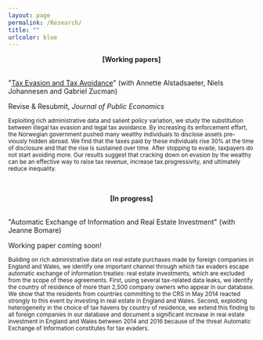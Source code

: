```yaml
---
layout: page
permalink: /Research/
title: ""
urlcolor: blue
---
```


<div align="center">
 <b>[Working papers]</b>
</div>
&nbsp;  
  
"[Tax Evasion and Tax Avoidance](/publications/AJLZ2021(4).pdf)" (with Annette Alstadsaeter, Niels Johannesen and Gabriel Zucman) 

Revise & Resubmit, *Journal of Public Economics*
  
  
<sub> Exploiting rich administrative data and salient policy variation, we study the substitution between illegal tax evasion and legal tax avoidance. By increasing its enforcement effort, the Norwegian government pushed many wealthy individuals to disclose assets pre-
viously hidden abroad. We find that the taxes paid by these individuals rise 30% at the time of disclosure and that the rise is sustained over time. After stopping to evade, taxpayers do not start avoiding more. Our results suggest that cracking down on evasion by the wealthy can be an effective way to raise tax revenue, increase tax progressivity, and ultimately reduce inequality. </sub>

&nbsp;  
  
<div align="center">
 <b>[In progress]</b>
</div>
&nbsp;  
  
"Automatic Exchange of Information and Real Estate Investment" (with Jeanne Bomare) 
  
Working paper coming soon!

<sub> Building on rich administrative data on real estate purchases made by foreign companies in England and Wales, we identify one important channel through which tax evaders escape automatic exchange of information treaties: real estate investments, which are excluded from the scope of these agreements. First,
using several tax-related data leaks, we identify the country of residence of more than 2,500 company owners who appear in our database. We show that the residents from countries committing to the CRS in May 2014 reacted strongly to this event by investing in real estate in England and Wales. Second, exploiting heterogeneity in the choice of tax havens by country of residence, we extend this finding to all foreign companies in our database and document a significant increase in real estate investment in England and Wales between 2014 and 2016 because of the threat Automatic Exchange of Information constitutes for tax evaders. </sub>
